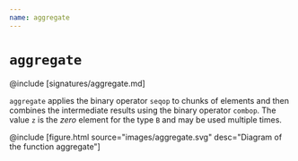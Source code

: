```yaml
---
name: aggregate
---
```


# `aggregate`

@include [signatures/aggregate.md]

`aggregate` applies the binary operator `seqop` to chunks of elements and then combines the intermediate results using the binary operator `combop`. The value `z` is the _zero_ element for the type `B` and may be used multiple times.

@include [figure.html source="images/aggregate.svg" desc="Diagram of the function aggregate"]
